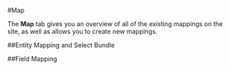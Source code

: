 #Map

The **Map** tab gives you an overview of all of the existing mappings on the site, as well as allows you to create new mappings.

##Entity Mapping and Select Bundle

##Field Mapping
